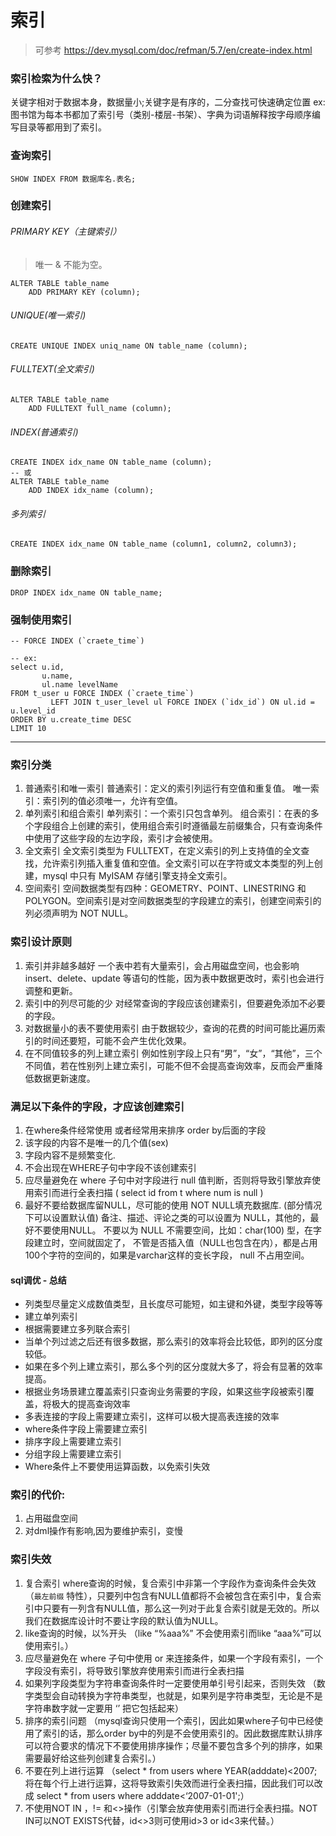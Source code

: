 # 索引

> 可参考 https://dev.mysql.com/doc/refman/5.7/en/create-index.html

### 索引检索为什么快？

关键字相对于数据本身，数据量小;关键字是有序的，二分查找可快速确定位置
ex: 图书馆为每本书都加了索引号（类别-楼层-书架）、字典为词语解释按字母顺序编写目录等都用到了索引。

### 查询索引

```shell
SHOW INDEX FROM 数据库名.表名;
```

### 创建索引

###### PRIMARY KEY（主键索引）

> 唯一 & 不能为空。

```mysql
ALTER TABLE table_name
    ADD PRIMARY KEY (column);
```

###### UNIQUE(唯一索引)

```mysql
CREATE UNIQUE INDEX uniq_name ON table_name (column);
```

###### FULLTEXT(全文索引)

```mysql
ALTER TABLE table_name
    ADD FULLTEXT full_name (column);
```

###### INDEX(普通索引)

```mysql
CREATE INDEX idx_name ON table_name (column);
-- 或
ALTER TABLE table_name
    ADD INDEX idx_name (column);
```

###### 多列索引

```mysql
CREATE INDEX idx_name ON table_name (column1, column2, column3);
```

### 删除索引

```mysql
DROP INDEX idx_name ON table_name;
```

### 强制使用索引

```mysql
-- FORCE INDEX (`craete_time`)

-- ex: 
select u.id,
       u.name,
       ul.name levelName
FROM t_user u FORCE INDEX (`craete_time`)
         LEFT JOIN t_user_level ul FORCE INDEX (`idx_id`) ON ul.id = u.level_id
ORDER BY u.create_time DESC
LIMIT 10
```

---

### 索引分类

1. 普通索引和唯一索引
   普通索引：定义的索引列运行有空值和重复值。
   唯一索引：索引列的值必须唯一，允许有空值。
2. 单列索引和组合索引
   单列索引：一个索引只包含单列。
   组合索引：在表的多个字段组合上创建的索引，使用组合索引时遵循最左前缀集合，只有查询条件中使用了这些字段的左边字段，索引才会被使用。
3. 全文索引
   全文索引类型为 FULLTEXT，在定义索引的列上支持值的全文查找，允许索引列插入重复值和空值。全文索引可以在字符或文本类型的列上创建，mysql
   中只有 MyISAM 存储引擎支持全文索引。
4. 空间索引
   空间数据类型有四种：GEOMETRY、POINT、LINESTRING 和 POLYGON。空间索引是对空间数据类型的字段建立的索引，创建空间索引的列必须声明为
   NOT NULL。

### 索引设计原则

1. 索引并非越多越好
   一个表中若有大量索引，会占用磁盘空间，也会影响 insert、delete、update 等语句的性能，因为表中数据更改时，索引也会进行调整和更新。
2. 索引中的列尽可能的少
   对经常查询的字段应该创建索引，但要避免添加不必要的字段。
3. 对数据量小的表不要使用索引
   由于数据较少，查询的花费的时间可能比遍历索引的时间还要短，可能不会产生优化效果。
4. 在不同值较多的列上建立索引
   例如性别字段上只有“男”，“女”，“其他”，三个不同值，若在性别列上建立索引，可能不但不会提高查询效率，反而会严重降低数据更新速度。

### 满足以下条件的字段，才应该创建索引

1. 在where条件经常使用 或者经常用来排序 order by后面的字段
2. 该字段的内容不是唯一的几个值(sex)
3. 字段内容不是频繁变化.
4. 不会出现在WHERE子句中字段不该创建索引
5. 应尽量避免在 where 子句中对字段进行 null 值判断，否则将导致引擎放弃使用索引而进行全表扫描
   ( select id from t where num is null )
6. 最好不要给数据库留NULL，尽可能的使用 NOT NULL填充数据库. (部分情况下可以设置默认值)
   备注、描述、评论之类的可以设置为 NULL，其他的，最好不要使用NULL。
   不要以为 NULL 不需要空间，比如：char(100) 型，在字段建立时，空间就固定了， 不管是否插入值（NULL也包含在内），都是占用
   100个字符的空间的，如果是varchar这样的变长字段， null 不占用空间。

#### sql调优 - 总结

- 列类型尽量定义成数值类型，且长度尽可能短，如主键和外键，类型字段等等
- 建立单列索引
- 根据需要建立多列联合索引
- 当单个列过滤之后还有很多数据，那么索引的效率将会比较低，即列的区分度较低。
- 如果在多个列上建立索引，那么多个列的区分度就大多了，将会有显著的效率提高。
- 根据业务场景建立覆盖索引只查询业务需要的字段，如果这些字段被索引覆盖，将极大的提高查询效率
- 多表连接的字段上需要建立索引，这样可以极大提高表连接的效率
- where条件字段上需要建立索引
- 排序字段上需要建立索引
- 分组字段上需要建立索引
- Where条件上不要使用运算函数，以免索引失效

### 索引的代价:

1. 占用磁盘空间
2. 对dml操作有影响,因为要维护索引，变慢

### 索引失效

1. 复合索引 where查询的时候，复合索引中非第一个字段作为查询条件会失效（`最左前缀`
   特性），只要列中包含有NULL值都将不会被包含在索引中，复合索引中只要有一列含有NULL值，那么这一列对于此复合索引就是无效的。所以我们在数据库设计时不要让字段的默认值为NULL。
2. like查询的时候，以%开头 （like “%aaa%” 不会使用索引而like “aaa%”可以使用索引。）
3. 应尽量避免在 where 子句中使用 or 来连接条件，如果一个字段有索引，一个字段没有索引，将导致引擎放弃使用索引而进行全表扫描
4. 如果列字段类型为字符串查询条件时一定要使用单引号引起来，否则失效
   （数字类型会自动转换为字符串类型，也就是，如果列是字符串类型，无论是不是字符串数字就一定要用 ‘’ 把它包括起来）
5. 排序的索引问题 （mysql查询只使用一个索引，因此如果where子句中已经使用了索引的话，那么order
   by中的列是不会使用索引的。因此数据库默认排序可以符合要求的情况下不要使用排序操作；尽量不要包含多个列的排序，如果需要最好给这些列创建复合索引。）
6. 不要在列上进行运算 （select * from users where YEAR(adddate)<2007; 将在每个行上进行运算，这将导致索引失效而进行全表扫描，因此我们可以改成
   select * from users where adddate<‘2007-01-01';）
7. 不使用NOT IN ，!= 和<>操作（引擎会放弃使用索引而进行全表扫描。NOT IN可以NOT EXISTS代替，id<>3则可使用id>3 or id<3来代替。）

